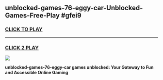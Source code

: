 
## unblocked-games-76-eggy-car-Unblocked-Games-Free-Play #gfei9
<h3>
<a href="https://us.freeplayer.one?title=unblocked-games-76-eggy-car&ref=9M">CLICK TO PLAY</a></h3>
<hr>

<h3>
<a href="https://us.freeplayer.one?title=unblocked-games-76-eggy-car&ref=9M">CLICK 2 PLAY</a>
  
</h3>

<a href="https://us.freeplayer.one?title=unblocked-games-76-eggy-car&ref=9M"><img src="https://clearcache.store/games.png"></a>


**unblocked-games-76-eggy-car games unblocked: Your Gateway to Fun and Accessible Online Gaming**

